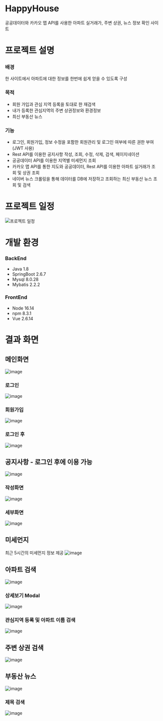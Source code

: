 # HappyHouse
공공데이터와 카카오 맵 API를 사용한 아파트 실거래가, 주변 상권, 뉴스 정보 확인 사이트
# 프로젝트 설명
### 배경
한 사이트에서 아파트에 대한 정보를 한번에 쉽게 얻을 수 있도록 구성
### 목적
- 회원 가입과 관심 지역 등록을 토대로 한 재검색
- 내가 등록한 관심지역의 주변 상권정보와 환경정보
- 최신 부동산 뉴스
### 기능
- 로그인, 회원가입, 정보 수정을 포함한 회원관리 및 로그인 여부에 따른 권한 부여 (JWT 사용)
- Rest API를 이용한 공지사항 작성, 조회, 수정, 삭제, 검색, 페이지네이션
- 공공데이터 API를 이용한 지역별 미세먼지 조회
- 카카오 맵 API를 통한 지도와 공공데이터, Rest API를 이용한 아파트 실거래가 조회 및 상권 조회
- 네이버 뉴스 크롤링을 통해 데이터를 DB에 저장하고 조회하는 최신 부동산 뉴스 조회 및 검색
# 프로젝트 일정
![프로젝트 일정](https://user-images.githubusercontent.com/61226384/175567220-b4e6351f-b925-4e1c-8823-94ac7a27b9a9.png)
# 개발 환경
### BackEnd
- Java 1.8
- SpringBoot 2.6.7
- Mysql 8.0.28
- Mybatis 2.2.2
### FrontEnd
- Node 16.14
- npm 8.3.1
- Vue 2.6.14
# 결과 화면
## 메인화면
![image](https://user-images.githubusercontent.com/61226384/175560113-7e59e700-351d-4a19-a634-c742e982b3cd.png)
### 로그인
![image](https://user-images.githubusercontent.com/61226384/175560339-14fbc432-cab5-475a-8f6a-1c26e74fbba8.png)
### 회원가입
![image](https://user-images.githubusercontent.com/61226384/175560438-1d6dabbc-b1c7-4755-8644-6384089607d0.png)
### 로그인 후
![image](https://user-images.githubusercontent.com/61226384/175562903-12329ba3-4af5-44c6-87eb-ab526d55e0ff.png)
## 공지사항 - 로그인 후에 이용 가능
![image](https://user-images.githubusercontent.com/61226384/175563070-38e6b099-e968-460c-89a6-63bd7eb56e4e.png)
### 작성화면
![image](https://user-images.githubusercontent.com/61226384/175563216-8369e72d-1921-4bdb-924e-49280dcb86aa.png)
### 세부화면
![image](https://user-images.githubusercontent.com/61226384/175563330-ad62ac34-10eb-4c1a-9efd-936dd7d5379d.png)
## 미세먼지
최근 5시간의 미세먼지 정보 제공
![image](https://user-images.githubusercontent.com/61226384/175563476-9cbddd34-608e-49a4-8c63-56113ce3cf1e.png)
## 아파트 검색
![image](https://user-images.githubusercontent.com/61226384/175563938-99ae3182-8cfa-4877-883a-8ab039dfbd0e.png)
### 상세보기 Modal
![image](https://user-images.githubusercontent.com/61226384/175564078-26970c2e-ca2d-43a7-8479-eee1c9a41abc.png)
### 관심지역 등록 및 아파트 이름 검색
![image](https://user-images.githubusercontent.com/61226384/175564455-571e1146-f8a2-4d67-9c8c-41961f3be50c.png)
## 주변 상권 검색
![image](https://user-images.githubusercontent.com/61226384/175565590-f0360085-ff62-4f4e-aff8-7e4112a35596.png)
## 부동산 뉴스
![image](https://user-images.githubusercontent.com/61226384/175566405-bcc443da-8a1c-42f5-a57a-85c75060eb68.png)
### 제목 검색
![image](https://user-images.githubusercontent.com/61226384/175566683-9c4216ed-d352-4fb5-92a5-519c20653d38.png)

